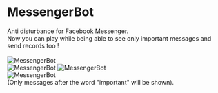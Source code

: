 # MessengerBot
Anti disturbance for Facebook Messenger.<br/>
Now you can play while being able to see only important messages and send records too !<br/>
<br/>
![MessengerBot](https://user-images.githubusercontent.com/54943086/98013569-35b93f00-1e03-11eb-8431-903218eefff3.png)
<br/>
![MessengerBot](https://user-images.githubusercontent.com/54943086/97634425-59b10500-1a3e-11eb-90cb-8e8644d2ecb4.png)
![MessengerBot](https://user-images.githubusercontent.com/54943086/98014407-461de980-1e04-11eb-851c-cbf0a40db04f.png)
<br/>
![MessengerBot](https://user-images.githubusercontent.com/54943086/98012107-6009fd00-1e01-11eb-889a-0cf6fbe3a3f7.png)
<br/>
(Only messages after the word "important" will be shown).
